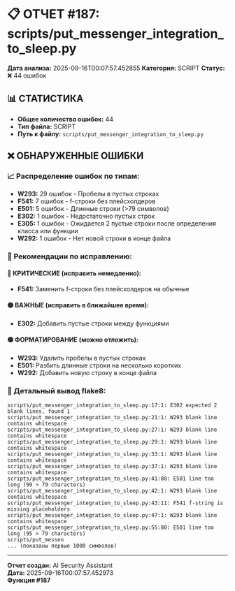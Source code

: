 # 📋 ОТЧЕТ #187: scripts/put_messenger_integration_to_sleep.py

**Дата анализа:** 2025-09-16T00:07:57.452855
**Категория:** SCRIPT
**Статус:** ❌ 44 ошибок

## 📊 СТАТИСТИКА

- **Общее количество ошибок:** 44
- **Тип файла:** SCRIPT
- **Путь к файлу:** `scripts/put_messenger_integration_to_sleep.py`

## ❌ ОБНАРУЖЕННЫЕ ОШИБКИ

### 📈 Распределение ошибок по типам:

- **W293:** 29 ошибок - Пробелы в пустых строках
- **F541:** 7 ошибок - f-строки без плейсхолдеров
- **E501:** 5 ошибок - Длинные строки (>79 символов)
- **E302:** 1 ошибок - Недостаточно пустых строк
- **E305:** 1 ошибок - Ожидается 2 пустые строки после определения класса или функции
- **W292:** 1 ошибок - Нет новой строки в конце файла

### 🎯 Рекомендации по исправлению:

#### 🔴 КРИТИЧЕСКИЕ (исправить немедленно):
- **F541:** Заменить f-строки без плейсхолдеров на обычные

#### 🟡 ВАЖНЫЕ (исправить в ближайшее время):
- **E302:** Добавить пустые строки между функциями

#### 🟢 ФОРМАТИРОВАНИЕ (можно отложить):
- **W293:** Удалить пробелы в пустых строках
- **E501:** Разбить длинные строки на несколько коротких
- **W292:** Добавить новую строку в конце файла

### 📝 Детальный вывод flake8:

```
scripts/put_messenger_integration_to_sleep.py:17:1: E302 expected 2 blank lines, found 1
scripts/put_messenger_integration_to_sleep.py:21:1: W293 blank line contains whitespace
scripts/put_messenger_integration_to_sleep.py:27:1: W293 blank line contains whitespace
scripts/put_messenger_integration_to_sleep.py:29:1: W293 blank line contains whitespace
scripts/put_messenger_integration_to_sleep.py:33:1: W293 blank line contains whitespace
scripts/put_messenger_integration_to_sleep.py:37:1: W293 blank line contains whitespace
scripts/put_messenger_integration_to_sleep.py:41:80: E501 line too long (99 > 79 characters)
scripts/put_messenger_integration_to_sleep.py:42:1: W293 blank line contains whitespace
scripts/put_messenger_integration_to_sleep.py:43:11: F541 f-string is missing placeholders
scripts/put_messenger_integration_to_sleep.py:47:1: W293 blank line contains whitespace
scripts/put_messenger_integration_to_sleep.py:55:80: E501 line too long (95 > 79 characters)
scripts/put_messen
... (показаны первые 1000 символов)
```

---
**Отчет создан:** AI Security Assistant  
**Дата:** 2025-09-16T00:07:57.452973  
**Функция #187**
